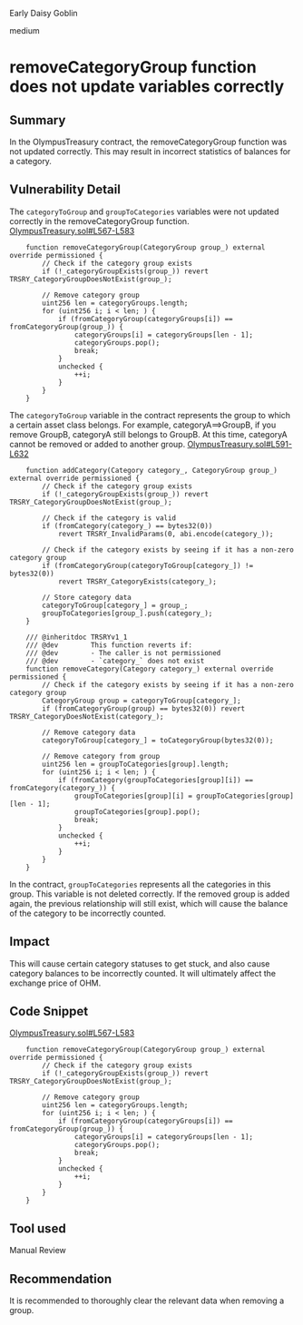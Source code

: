 Early Daisy Goblin

medium

# removeCategoryGroup function does not update variables correctly

## Summary
In the OlympusTreasury contract, the removeCategoryGroup function was not updated correctly. This may result in incorrect statistics of balances for a category. 

## Vulnerability Detail
The `categoryToGroup` and `groupToCategories` variables were not updated correctly in the removeCategoryGroup function.
[OlympusTreasury.sol#L567-L583](https://github.com/sherlock-audit/2023-11-olympus/blob/9c8df76dc9820b4c6605d2e1e6d87dcfa9e50070/bophades/src/modules/TRSRY/OlympusTreasury.sol#L567-L583)
```solidity
    function removeCategoryGroup(CategoryGroup group_) external override permissioned {
        // Check if the category group exists
        if (!_categoryGroupExists(group_)) revert TRSRY_CategoryGroupDoesNotExist(group_);

        // Remove category group
        uint256 len = categoryGroups.length;
        for (uint256 i; i < len; ) {
            if (fromCategoryGroup(categoryGroups[i]) == fromCategoryGroup(group_)) {
                categoryGroups[i] = categoryGroups[len - 1];
                categoryGroups.pop();
                break;
            }
            unchecked {
                ++i;
            }
        }
    }
```

The `categoryToGroup` variable in the contract represents the group to which a certain asset class belongs. For example, categoryA==>GroupB, if you remove GroupB, categoryA still belongs to GroupB. At this time, categoryA cannot be removed or added to another group.
[OlympusTreasury.sol#L591-L632](https://github.com/sherlock-audit/2023-11-olympus/blob/9c8df76dc9820b4c6605d2e1e6d87dcfa9e50070/bophades/src/modules/TRSRY/OlympusTreasury.sol#L591-L632)
```solidity
    function addCategory(Category category_, CategoryGroup group_) external override permissioned {
        // Check if the category group exists
        if (!_categoryGroupExists(group_)) revert TRSRY_CategoryGroupDoesNotExist(group_);

        // Check if the category is valid
        if (fromCategory(category_) == bytes32(0))
            revert TRSRY_InvalidParams(0, abi.encode(category_));

        // Check if the category exists by seeing if it has a non-zero category group
        if (fromCategoryGroup(categoryToGroup[category_]) != bytes32(0))
            revert TRSRY_CategoryExists(category_);

        // Store category data
        categoryToGroup[category_] = group_;
        groupToCategories[group_].push(category_);
    }

    /// @inheritdoc TRSRYv1_1
    /// @dev        This function reverts if:
    /// @dev        - The caller is not permissioned
    /// @dev        - `category_` does not exist
    function removeCategory(Category category_) external override permissioned {
        // Check if the category exists by seeing if it has a non-zero category group
        CategoryGroup group = categoryToGroup[category_];
        if (fromCategoryGroup(group) == bytes32(0)) revert TRSRY_CategoryDoesNotExist(category_);

        // Remove category data
        categoryToGroup[category_] = toCategoryGroup(bytes32(0));

        // Remove category from group
        uint256 len = groupToCategories[group].length;
        for (uint256 i; i < len; ) {
            if (fromCategory(groupToCategories[group][i]) == fromCategory(category_)) {
                groupToCategories[group][i] = groupToCategories[group][len - 1];
                groupToCategories[group].pop();
                break;
            }
            unchecked {
                ++i;
            }
        }
    }
```

In the contract, `groupToCategories` represents all the categories in this group. This variable is not deleted correctly. If the removed group is added again, the previous relationship will still exist, which will cause the balance of the category to be incorrectly counted.

## Impact
This will cause certain category statuses to get stuck, and also cause category balances to be incorrectly counted. It will ultimately affect the exchange price of OHM.

## Code Snippet
[OlympusTreasury.sol#L567-L583](https://github.com/sherlock-audit/2023-11-olympus/blob/9c8df76dc9820b4c6605d2e1e6d87dcfa9e50070/bophades/src/modules/TRSRY/OlympusTreasury.sol#L567-L583)
```solidity
    function removeCategoryGroup(CategoryGroup group_) external override permissioned {
        // Check if the category group exists
        if (!_categoryGroupExists(group_)) revert TRSRY_CategoryGroupDoesNotExist(group_);

        // Remove category group
        uint256 len = categoryGroups.length;
        for (uint256 i; i < len; ) {
            if (fromCategoryGroup(categoryGroups[i]) == fromCategoryGroup(group_)) {
                categoryGroups[i] = categoryGroups[len - 1];
                categoryGroups.pop();
                break;
            }
            unchecked {
                ++i;
            }
        }
    }
```

## Tool used

Manual Review

## Recommendation
It is recommended to thoroughly clear the relevant data when removing a group.
